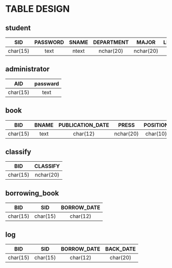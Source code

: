 # TABLE DESIGN

## student

| SID | PASSWORD | SNAME | DEPARTMENT | MAJOR | LIMIT | PUNISHED |
| :-: | :-: | :-: | :-: | :-: | :-: |:-:|
| char(15) | text | ntext | nchar(20) | nchar(20) | int | int |

## administrator

| AID | passward |
| :--: | :--: |
| char(15) | text |

## book

| BID | BNAME | PUBLICATION_DATE | PRESS | POSITION | NUM |
|:-:|:-:|:-:|:-:|:-:|:-:|
| char(15) | text | char(12) | nchar(20) | char(10) | int |

## classify

| BID | CLASSIFY |
|:-:|:-:|
| char(15) | nchar(20) |

## borrowing_book

| BID | SID | BORROW_DATE |
|:-:|:-:|:-:|
| char(15) | char(15) | char(12) |

## log

| BID | SID | BORROW_DATE | BACK_DATE |
|:-:|:-:|:-:|:-:|
| char(15) | char(15) | char(12) | char(20) |
